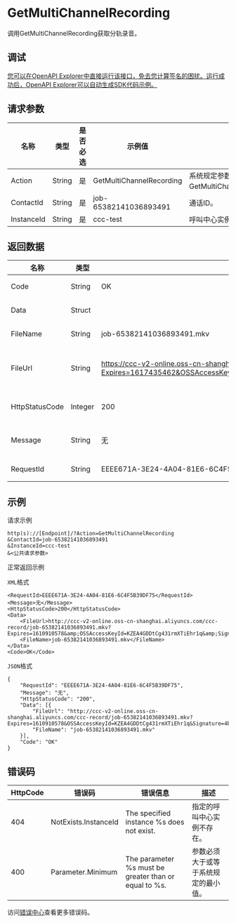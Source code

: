 # GetMultiChannelRecording

调用GetMultiChannelRecording获取分轨录音。

## 调试

[您可以在OpenAPI Explorer中直接运行该接口，免去您计算签名的困扰。运行成功后，OpenAPI Explorer可以自动生成SDK代码示例。](https://api.aliyun.com/#product=CCC&api=GetMultiChannelRecording&type=RPC&version=2020-07-01)

## 请求参数

|名称|类型|是否必选|示例值|描述|
|--|--|----|---|--|
|Action|String|是|GetMultiChannelRecording|系统规定参数。取值：GetMultiChannelRecording。 |
|ContactId|String|是|job-65382141036893491|通话ID。 |
|InstanceId|String|是|ccc-test|呼叫中心实例ID。 |

## 返回数据

|名称|类型|示例值|描述|
|--|--|---|--|
|Code|String|OK|响应码。 |
|Data|Struct| |数据。 |
|FileName|String|job-65382141036893491.mkv|文件名。 |
|FileUrl|String|https://ccc-v2-online.oss-cn-shanghai.aliyuncs.com/ccc-record-mixed/cccV2-kmz/2021/04/job-65382141036893491.mkv?Expires=1617435462&OSSAccessKeyId=LTAI4GDDtCgcY8HmXTiEhr1q&Signature=HW1o3LRL6FTecOMpOHkbEQ%2FgMns%3D|文件下载路径。 |
|HttpStatusCode|Integer|200|HTTP状态码。 |
|Message|String|无|响应信息。 |
|RequestId|String|EEEE671A-3E24-4A04-81E6-6C4F5B39DF75|请求ID。 |

## 示例

请求示例

```
http(s)://[Endpoint]/?Action=GetMultiChannelRecording
&ContactId=job-65382141036893491
&InstanceId=ccc-test
&<公共请求参数>
```

正常返回示例

`XML`格式

```
<RequestId>EEEE671A-3E24-4A04-81E6-6C4F5B39DF75</RequestId>
<Message>无</Message>
<HttpStatusCode>200</HttpStatusCode>
<Data>
    <FileUrl>http://ccc-v2-online.oss-cn-shanghai.aliyuncs.com/ccc-record/job-65382141036893491.mkv?Expires=1610910578&amp;OSSAccessKeyId=KZEA4GDDtCg431rmXTiEhr1q&amp;Signature=4bXjOtUYgXl2z9iWpk3tXxS8SGY%3D</FileUrl>
    <FileName>job-65382141036893491.mkv</FileName>
</Data>
<Code>OK</Code>
```

`JSON`格式

```
{
	"RequestId": "EEEE671A-3E24-4A04-81E6-6C4F5B39DF75",
	"Message": "无",
	"HttpStatusCode": "200",
	"Data": [{
		"FileUrl": "http://ccc-v2-online.oss-cn-shanghai.aliyuncs.com/ccc-record/job-65382141036893491.mkv?Expires=1610910578&OSSAccessKeyId=KZEA4GDDtCg431rmXTiEhr1q&Signature=4bXjOtUYgXl2z9iWpk3tXxS8SGY%3D",
		"FileName": "job-65382141036893491.mkv"
	}],
	"Code": "OK"
}
```

## 错误码

|HttpCode|错误码|错误信息|描述|
|--------|---|----|--|
|404|NotExists.InstanceId|The specified instance %s does not exist.|指定的呼叫中心实例不存在。|
|400|Parameter.Minimum|The parameter %s must be greater than or equal to %s.|参数必须大于或等于系统规定的最小值。|

访问[错误中心](https://error-center.aliyun.com/status/product/CCC)查看更多错误码。

